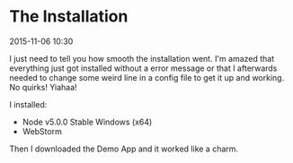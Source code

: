 # The Installation
2015-11-06 10:30

I just need to tell you how smooth the installation went. I'm amazed that everything just got installed without a error message or that I afterwards needed to change some weird line in a config file to get it up and working. No quirks! Yiahaa!

I installed:
* Node v5.0.0 Stable Windows (x64)
* WebStorm

Then I downloaded the Demo App and it worked like a charm.
